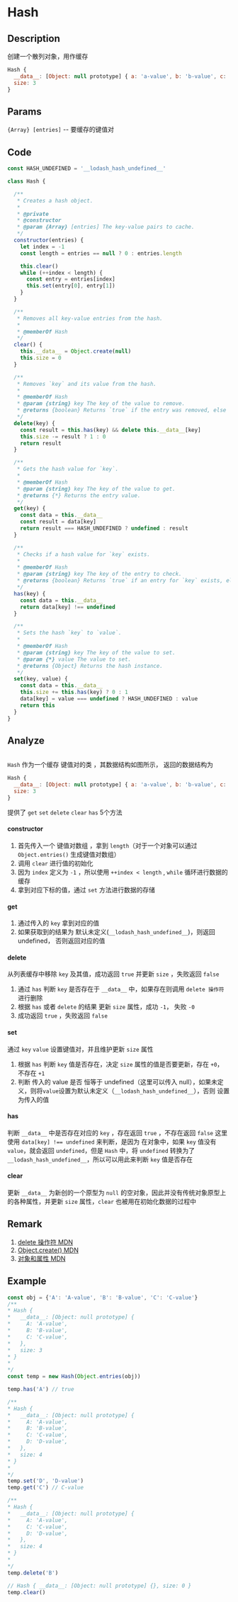 # Hash 

## Description 
创建一个散列对象，用作缓存
```js
Hash {
  __data__: [Object: null prototype] { a: 'a-value', b: 'b-value', c: 'c-value' },
  size: 3
}
```
## Params
`{Array} [entries]` -- 要缓存的键值对

## Code
```js
const HASH_UNDEFINED = '__lodash_hash_undefined__'

class Hash {

  /**
   * Creates a hash object.
   *
   * @private
   * @constructor
   * @param {Array} [entries] The key-value pairs to cache.
   */
  constructor(entries) {
    let index = -1
    const length = entries == null ? 0 : entries.length

    this.clear()
    while (++index < length) {
      const entry = entries[index]
      this.set(entry[0], entry[1])
    }
  }

  /**
   * Removes all key-value entries from the hash.
   *
   * @memberOf Hash
   */
  clear() {
    this.__data__ = Object.create(null)
    this.size = 0
  }

  /**
   * Removes `key` and its value from the hash.
   *
   * @memberOf Hash
   * @param {string} key The key of the value to remove.
   * @returns {boolean} Returns `true` if the entry was removed, else `false`.
   */
  delete(key) {
    const result = this.has(key) && delete this.__data__[key]
    this.size -= result ? 1 : 0
    return result
  }

  /**
   * Gets the hash value for `key`.
   *
   * @memberOf Hash
   * @param {string} key The key of the value to get.
   * @returns {*} Returns the entry value.
   */
  get(key) {
    const data = this.__data__
    const result = data[key]
    return result === HASH_UNDEFINED ? undefined : result
  }

  /**
   * Checks if a hash value for `key` exists.
   *
   * @memberOf Hash
   * @param {string} key The key of the entry to check.
   * @returns {boolean} Returns `true` if an entry for `key` exists, else `false`.
   */
  has(key) {
    const data = this.__data__
    return data[key] !== undefined
  }

  /**
   * Sets the hash `key` to `value`.
   *
   * @memberOf Hash
   * @param {string} key The key of the value to set.
   * @param {*} value The value to set.
   * @returns {Object} Returns the hash instance.
   */
  set(key, value) {
    const data = this.__data__
    this.size += this.has(key) ? 0 : 1
    data[key] = value === undefined ? HASH_UNDEFINED : value
    return this
  }
}
```
## Analyze
<img  :src="$withBase('/assets/Hash.svg')" />

`Hash` 作为一个缓存 键值对的类 ，其数据结构如图所示， 返回的数据结构为
```js
Hash {
  __data__: [Object: null prototype] { a: 'a-value', b: 'b-value', c: 'c-value' },
  size: 3
}
```

提供了 `get` `set` `delete` `clear` `has` 5个方法
#### constructor
1. 首先传入一个 键值对数组 ，拿到 `length`（对于一个对象可以通过 `Object.entries()` 生成键值对数组）
2. 调用 `clear` 进行值的初始化
3. 因为 `index` 定义为 `-1` ，所以使用 `++index < length` , `while` 循环进行数据的缓存
4. 拿到对应下标的值，通过 `set` 方法进行数据的存储

#### get
1. 通过传入的 `key` 拿到对应的值
2. 如果获取到的结果为 默认未定义(`__lodash_hash_undefined__`)，则返回 undefined， 否则返回对应的值

#### delete
从列表缓存中移除 `key` 及其值，成功返回 `true` 并更新 `size` ，失败返回 `false`
1. 通过 `has` 判断 `key` 是否存在于 `__data__` 中，如果存在则调用 `delete 操作符` 进行删除
2. 根据 `has` 或者 `delete` 的结果 更新 `size` 属性，成功 `-1`， 失败 `-0`
3. 成功返回 `true` ，失败返回 `false`

#### set
通过 `key` `value` 设置键值对，并且维护更新 `size` 属性
1. 根据 `has` 判断 `key` 值是否存在，决定 `size` 属性的值是否要更新，存在 `+0`， 不存在 `+1`
2. 判断 传入的 value 是否 恒等于 undefined（这里可以传入 null），如果未定义，则将`value`设置为默认未定义（`__lodash_hash_undefined__`），否则 设置为传入的值

#### has
判断 `__data__` 中是否存在对应的 `key` ，存在返回 `true` ，不存在返回 `false`
这里使用 `data[key] !== undefined` 来判断，是因为 在对象中，如果 `key` 值没有`value`，就会返回 `undefined`，但是 `Hash` 中，将 `undefined` 转换为了 `__lodash_hash_undefined__`，所以可以用此来判断 `key` 值是否存在

#### clear
更新 `__data__` 为新创的一个原型为 `null` 的空对象，因此并没有传统对象原型上的各种属性，并更新 `size` 属性，`clear` 也被用在初始化数据的过程中
## Remark
1. [delete 操作符 MDN](https://developer.mozilla.org/zh-CN/docs/Web/JavaScript/Reference/Operators/delete)
2. [Object.create() MDN](https://developer.mozilla.org/zh-CN/docs/Web/JavaScript/Reference/Global_Objects/Object/create)
3. [对象和属性 MDN](https://developer.mozilla.org/zh-CN/docs/Web/JavaScript/Guide/Working_with_Objects#%E5%AF%B9%E8%B1%A1%E5%92%8C%E5%B1%9E%E6%80%A7)
## Example
```js
const obj = {'A': 'A-value', 'B': 'B-value', 'C': 'C-value'}
/**
* Hash {
*   __data__: [Object: null prototype] {
*     A: 'A-value',
*     B: 'B-value',
*     C: 'C-value',
*   },
*   size: 3
* }
* 
*/
const temp = new Hash(Object.entries(obj))

temp.has('A') // true

/**
* Hash {
*   __data__: [Object: null prototype] {
*     A: 'A-value',
*     B: 'B-value',
*     C: 'C-value',
*     D: 'D-value',
*   },
*   size: 4
* }
* 
*/
temp.set('D', 'D-value')
temp.get('C') // C-value

/**
* Hash {
*   __data__: [Object: null prototype] {
*     A: 'A-value',
*     C: 'C-value',
*     D: 'D-value',
*   },
*   size: 4
* }
* 
*/
temp.delete('B')

// Hash { __data__: [Object: null prototype] {}, size: 0 }
temp.clear()
```
